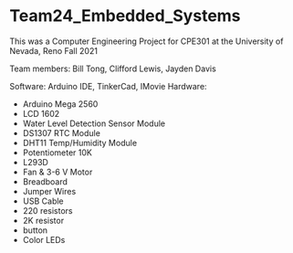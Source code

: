 # Team24_Embedded_Systems

This was a Computer Engineering Project for CPE301 at the University of Nevada, Reno Fall 2021

Team members: Bill Tong, Clifford Lewis, Jayden Davis


Software: Arduino IDE, TinkerCad, IMovie
Hardware:

- Arduino Mega 2560
- LCD 1602
- Water Level Detection Sensor Module
- DS1307 RTC Module
- DHT11 Temp/Humidity Module
- Potentiometer 10K
- L293D
- Fan & 3-6 V Motor
- Breadboard
- Jumper Wires
- USB Cable
- 220 resistors
- 2K resistor
- button
- Color LEDs
```
